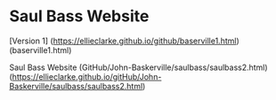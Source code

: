# Saul Bass Website
[Version 1] (https://ellieclarke.github.io/github/baserville1.html)
(baserville1.html)

Saul Bass Website
(GitHub/John-Baskerville/saulbass/saulbass2.html)
(https://ellieclarke.github.io/gitHub/John-Baskerville/saulbass/saulbass2.html)
